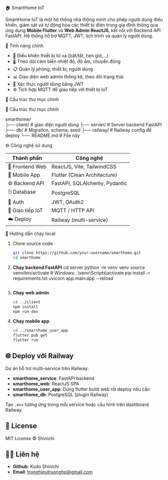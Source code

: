 
🏠 SmartHome IoT

SmartHome IoT là một hệ thống nhà thông minh cho phép người dùng điều khiển, giám sát và tự động hóa các thiết bị điện trong gia đình thông qua ứng dụng **Mobile Flutter** và **Web Admin ReactJS**, kết nối với Backend API FastAPI. Hệ thống hỗ trợ MQTT, JWT, lịch trình và quản lý người dùng.


🚀 Tính năng chính

- 📱 Điều khiển thiết bị từ xa (bật/tắt, hẹn giờ,...)
- 🌡️ Theo dõi cảm biến nhiệt độ, độ ẩm, chuyển động
- 📋 Quản lý phòng, thiết bị, người dùng
- 📊 Giao diện web admin thống kê, theo dõi trạng thái
- 🔐 Xác thực người dùng bằng JWT
- ⚙️ Tích hợp MQTT để giao tiếp với thiết bị IoT


 🧱 Cấu trúc thư mục chính


 🧱 Cấu trúc thư mục chính


smarthome/    
├── client/                # giao diện người dùng
├── server/                # Server backend FastAPI
├── db/                    # Migration, schema, seed
├── railway/               # Railway config để deploy
└── README.md              # File này


⚙️ Công nghệ sử dụng

| Thành phần       | Công nghệ                          |
|------------------|-----------------------------------|
| 👤 Frontend Web   | ReactJS, Vite, TailwindCSS        |
| 📱 Mobile App     | Flutter (Clean Architecture)      |
| ⚙️ Backend API     | FastAPI, SQLAlchemy, Pydantic     |
| 🗄️ Database        | PostgreSQL                        |
| 🔐 Auth           | JWT, OAuth2                       |
| 📡 Giao tiếp IoT  | MQTT / HTTP API                   |
| ☁️ Deploy         | Railway (multi-service)           |


 🚀 Hướng dẫn chạy local

1. Clone source code
   ```bash
   git clone https://github.com/your-username/smarthome.git
   cd smarthome
   ```

2. **Chạy backend FastAPI**
   cd server
   python -m venv venv
   source venv/bin/activate      # Windows: .\venv\Scripts\activate
   pip install -r requirements.txt
   uvicorn app.main:app --reload
   ```

3. **Chạy web admin**
   ```bash
   cd ../client
   npm install
   npm run dev
   ```

4. **Chạy mobile app**
   ```bash
   cd ../smarthome_user_app
   flutter pub get
   flutter run
   ```


## 🌐 Deploy với Railway

Dự án hỗ trợ multi-service trên Railway:

- **smarthome_service**: FastAPI backend
- **smarthome_web**: ReactJS SPA
- **smarthome_user_app**: Dùng flutter build web rồi deploy nếu cần
- **smarthome_db**: PostgreSQL (plugin Railway)

Tạo `.env` tương ứng trong mỗi service hoặc cấu hình trên dashboard Railway.


## 📄 License

MIT License © Shinichi


## 👨‍💻 Liên hệ

- **Github**: Kudo Shinichi
- **Email**: tronghieutruonghp@gmail.com

